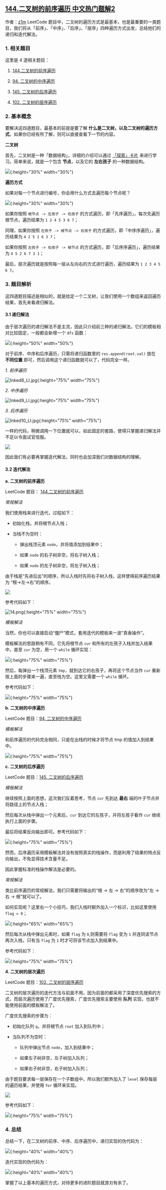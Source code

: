 ## [144.二叉树的前序遍历 中文热门题解2](https://leetcode.cn/problems/binary-tree-preorder-traversal/solutions/100000/tu-jie-er-cha-shu-de-si-chong-bian-li-by-z1m)

作者：[z1m](https://leetcode.cn/u/z1m)
LeetCode 题目中，二叉树的遍历方式是最基本，也是最重要的一类题目，我们将从「前序」、「中序」、「后序」、「层序」四种遍历方式出发，总结他们的递归和迭代解法。

### 1. 相关题目

这里是 4 道相关题目：
1. [144.二叉树的前序遍历](https://leetcode-cn.com/problems/binary-tree-preorder-traversal/)
2. [94. 二叉树的中序遍历](https://leetcode-cn.com/problems/binary-tree-inorder-traversal/)
3. [145. 二叉树的后序遍历](https://leetcode-cn.com/problems/binary-tree-postorder-traversal/)
4. [102. 二叉树的层序遍历](https://leetcode-cn.com/problems/binary-tree-level-order-traversal/)

### 2. 基本概念

要解决这四道题目，最基本的前提是要了解 **什么是二叉树，以及二叉树的遍历方式**。如果你已经有所了解，则可以直接查看下一节的内容。

**二叉树**

首先，二叉树是一种「数据结构」，详细的介绍可以通过 [「探索」卡片](https://leetcode-cn.com/leetbook/detail/data-structure-binary-tree/) 来进行学习。简单来说，就是一个包含 **节点**，以及它的 **左右孩子** 的一种数据结构。

![](https://pic.leetcode-cn.com/ddb03d4650885ae47fb42fd1b2d163be2b21f22ec4fb8a8eb4cd7a2ee36ca056.png){:height="30%" width="30%"}

**遍历方式**

如果对每一个节点进行编号，你会用什么方式去遍历每个节点呢？

![](https://pic.leetcode-cn.com/ff26c3f4485c043a17923c3dcab65891f0d32c45e1400c36364e5084462bf2e4.png){:height="30%" width="30%"}

如果你按照 `根节点 -> 左孩子 -> 右孩子` 的方式遍历，即「先序遍历」，每次先遍历根节点，遍历结果为 `1 2 4 5 3 6 7`；

同理，如果你按照 `左孩子 -> 根节点 -> 右孩子` 的方式遍历，即「中序序遍历」，遍历结果为 `4 2 5 1 6 3 7`；

如果你按照 `左孩子 -> 右孩子 -> 根节点` 的方式遍历，即「后序序遍历」，遍历结果为 `4 5 2 6 7 3 1`；

最后，层次遍历就是按照每一层从左向右的方式进行遍历，遍历结果为 `1 2 3 4 5 6 7`。

### 3. 题目解析

这四道题目描述是相似的，就是给定一个二叉树，让我们使用一个数组来返回遍历结果，首先来看递归解法。

#### 3.1 递归解法

由于层次遍历的递归解法不是主流，因此只介绍前三种的递归解法。它们的模板相对比较固定，一般都会新增一个 `dfs` 函数：

![](https://pic.leetcode-cn.com/c00cf3325eaf0037d35f15c811d747c22980f7df5b82ea90958199ef5edbb321.png){:height="50%" width="50%"}

对于前序、中序和后序遍历，只需将递归函数里的 `res.append(root.val)` 放在 **不同位置** 即可，然后调用这个递归函数就可以了，代码完全一样。

*1. 前序遍历*

![Inked8_LI.jpg](https://pic.leetcode-cn.com/1603760307-ckwysJ-Inked8_LI.jpg){:height="75%" width="75%"}

*2. 中序遍历*

![Inked9_LI.jpg](https://pic.leetcode-cn.com/1603760312-jneWUN-Inked9_LI.jpg){:height="75%" width="75%"}

*3. 后序遍历*

![Inked10_LI.jpg](https://pic.leetcode-cn.com/1603760318-zbntyN-Inked10_LI.jpg){:height="75%" width="75%"}

一样的代码，稍微调用一下位置就可以，如此固定的套路，使得只掌握递归解法并不足以令面试官信服。

![](https://pic.leetcode-cn.com/0a9ad5a4c7ce7e7075eda216e2761ba011ad44d8fa667082c5d86cb77c4f7b57.png)

因此我们有必要再掌握迭代解法，同时也会加深我们对数据结构的理解。

#### 3.2 迭代解法

**a. 二叉树的前序遍历**

LeetCode 题目： [144.二叉树的前序遍历](https://leetcode-cn.com/problems/binary-tree-preorder-traversal/)

*常规解法*

我们使用栈来进行迭代，过程如下：

- 初始化栈，并将根节点入栈；
- 当栈不为空时：
  - 弹出栈顶元素 `node`，并将值添加到结果中；
  - 如果 `node` 的右子树非空，将右子树入栈；
  - 如果 `node` 的左子树非空，将左子树入栈；
  
由于栈是“先进后出”的顺序，所以入栈时先将右子树入栈，这样使得前序遍历结果为 “根->左->右”的顺序。

![](https://pic.leetcode-cn.com/c455ec4e7f33352334ceb3af14e3b53297a36cc7891dab2abf66be35b239d664.gif)

参考代码如下：

![14.png](https://pic.leetcode-cn.com/1603759550-TUinjp-14.png){:height="75%" width="75%"}

*模板解法*

当然，你也可以直接启动“僵尸”模式，套用迭代的模板来一波“真香操作”。

模板解法的思路稍有不同，它先将根节点 `cur` 和所有的左孩子入栈并加入结果中，直至 `cur` 为空，用一个 `while` 循环实现：

![](https://pic.leetcode-cn.com/6d083820ba0cbbe65730b1c60a48ff0314eca398ab98328b120d085e5294fb1b.png){:height="75%" width="75%"}

然后，每弹出一个栈顶元素 `tmp`，就到达它的右孩子，再将这个节点当作 `cur` 重新按上面的步骤来一遍，直至栈为空。这里又需要一个 `while` 循环。

参考代码如下：

![](https://pic.leetcode-cn.com/40c0178ff7bd1d6d7be2db7d1edfef4872890059c4917efb54508494e8674281.png){:height="75%" width="75%"}

**b. 二叉树的中序遍历**

LeetCode 题目：[94. 二叉树的中序遍历](https://leetcode-cn.com/problems/binary-tree-inorder-traversal/)

*模板解法*

和前序遍历的代码完全相同，只是在出栈的时候才将节点 tmp 的值加入到结果中。

![](https://pic.leetcode-cn.com/b0a5c7f3a0990b8723498a9456541a6637f939f3d3d576fed9ed4bff98265e3b.png){:height="75%" width="75%"}

**c. 二叉树的后序遍历**

LeetCode 题目：[145. 二叉树的后序遍历](https://leetcode-cn.com/problems/binary-tree-postorder-traversal/)

*模板解法*

继续按照上面的思想，这次我们反着思考，节点 `cur` 先到达 **最右** 端的叶子节点并将路径上的节点入栈；

然后每次从栈中弹出一个元素后，`cur` 到达它的左孩子，并将左孩子看作 `cur` 继续执行上面的步骤。

最后将结果反向输出即可。参考代码如下：

![](https://pic.leetcode-cn.com/ff99e9565470c1b1b0ca6b18c0a0c3318801676fd90567a0a206dd026d115865.png){:height="75%" width="75%"}

然而，后序遍历采用模板解法并没有按照真实的栈操作，而是利用了结果的特点反向输出，不免显得技术含量不足。

因此掌握标准的栈操作解法是必要的。

*常规解法*

类比前序遍历的常规解法，我们只需要将输出的“根 -> 左 -> 右”的顺序改为“左 -> 右 -> 根”就可以了。

如何实现呢？这里右一个小技巧，我们入栈时额外加入一个标识，比如这里使用 `flag = 0`；

![](https://pic.leetcode-cn.com/db104395e73f09879dff0f51057a8758d347cafa3db2761739ec2efff3c6df2d.png){:height="65%" width="65%"}

然后每次从栈中弹出元素时，如果 `flag` 为 `0`,则需要将 `flag` 变为 `1` 并连同该节点再次入栈，只有当 `flag` 为 `1` 时才可将该节点加入到结果中。

参考代码如下：

![](https://pic.leetcode-cn.com/680fb9ba39f9ae8ce8627b910007dfbd1394e99d1587525ca66ed12f4fd29122.png){:height="75%" width="75%"}

**4. 二叉树的层次遍历**

LeetCode 题目：[102. 二叉树的层序遍历](https://leetcode-cn.com/problems/binary-tree-level-order-traversal/)

二叉树的层次遍历的迭代方法与前面不用，因为前面的都采用了深度优先搜索的方式，而层次遍历使用了广度优先搜索，广度优先搜索主要使用 **队列** 实现，也就不能使用前面的模板解法了。

广度优先搜索的步骤为：

- 初始化队列 `q`，并将根节点 `root` 加入到队列中；
- 当队列不为空时：
  - 队列中弹出节点 `node`，加入到结果中；
  - 如果左子树非空，左子树加入队列；
  - 如果右子树非空，右子树加入队列；

由于题目要求每一层保存在一个子数组中，所以我们额外加入了 `level` 保存每层的遍历结果，并使用 `for` 循环来实现。

![](https://pic.leetcode-cn.com/e12dacf395b816a9d5d61600ba1211a4e665121f90121480ee1842b050f1a151.png)

参考代码如下：

![](https://pic.leetcode-cn.com/68bd2b9b62ec200ad68843565e06fcb238ee7e83f7385deb825920b9889175df.png){:height="75%" width="75%"}

### 4. 总结

总结一下，在二叉树的前序、中序、后序遍历中，递归实现的伪代码为：

![](https://pic.leetcode-cn.com/5536f7c9458480bdeb66712b111041af4e5a3507e571c50082737c650b4d8d62.png){:height="40%" width="40%"}

迭代实现的伪代码为：

![](https://pic.leetcode-cn.com/bf35476ff3cc603e6ca44757f444525d3bb17f4dd059c17e4e7c1ff6533eedc9.png){:height="40%" width="40%"}

掌握了以上基本的遍历方式，对待更多的进阶题目就游刃有余了。
